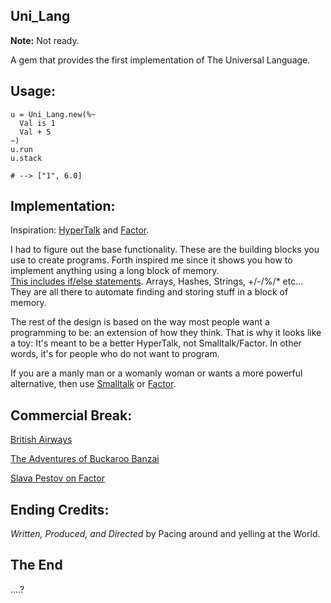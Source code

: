 
Uni\_Lang
---------

**Note:** Not ready.

A gem that provides the first implementation of The Universal Language.


Usage:
-----

    u = Uni_Lang.new(%~
      Val is 1
      Val + 5
    ~)
    u.run
    u.stack
    
    # --> ["1", 6.0]
  
Implementation:
---------------

Inspiration: [HyperTalk](http://en.wikipedia.org/wiki/HyperTalk) and [Factor](http://www.factorcode.org/).

I had to figure out the base functionality. These are the building blocks
you use to create programs. Forth inspired me since it shows you how
to implement anything using a long block of memory.  
[This includes if/else statements](http://keithdevens.com/weblog/archive/2005/Jan/24/Thinking-Forth).
Arrays, Hashes, Strings, +/-/%/\* etc... They are all there to automate finding 
and storing stuff in a block of memory.

The rest of the design is based on the way most people want a programming to be:
an extension of how they think.
That is why it looks like a toy: It's meant to be a better HyperTalk, not Smalltalk/Factor.
In other words, it's for people who do not want to program.

If you are a manly man or a womanly woman or wants a more powerful alternative, then use
[Smalltalk](http://www.squeak.org/) or [Factor](http://www.factorcode.org/).


Commercial Break:
-----------------

[British Airways](http://www.youtube.com/watch?v=Yxbgm9Bmkzw)

[The Adventures of Buckaroo Banzai](http://www.amazon.com/dp/B00005JKEX/?tag=miniunicom-20)

[Slava Pestov on Factor](http://www.youtube.com/watch?v=f_0QlhYlS8g)

Ending Credits:
--------------

*Written, Produced, and Directed*
by Pacing around and yelling at the World.


The End
-------

....?
